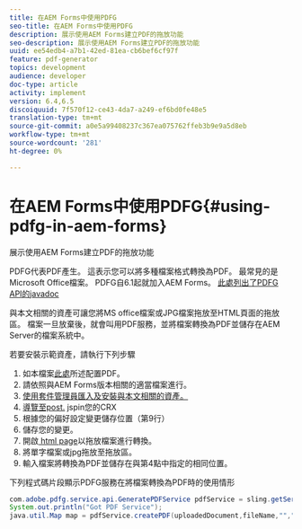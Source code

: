 ```yaml
---
title: 在AEM Forms中使用PDFG
seo-title: 在AEM Forms中使用PDFG
description: 展示使用AEM Forms建立PDF的拖放功能
seo-description: 展示使用AEM Forms建立PDF的拖放功能
uuid: ee54edb4-a7b1-42ed-81ea-cb6bef6cf97f
feature: pdf-generator
topics: development
audience: developer
doc-type: article
activity: implement
version: 6.4,6.5
discoiquuid: 7f570f12-ce43-4da7-a249-ef6bd0fe48e5
translation-type: tm+mt
source-git-commit: a0e5a99408237c367ea075762ffeb3b9e9a5d8eb
workflow-type: tm+mt
source-wordcount: '281'
ht-degree: 0%

---
```



# 在AEM Forms中使用PDFG{#using-pdfg-in-aem-forms}

展示使用AEM Forms建立PDF的拖放功能

PDFG代表PDF產生。 這表示您可以將多種檔案格式轉換為PDF。 最常見的是Microsoft Office檔案。 PDFG自6.1起就加入AEM Forms。
[此處列出了PDFG API的javadoc](https://helpx.adobe.com/experience-manager/6-3/forms/using/aem-document-services-programmatically.html#PDFGeneratorService)

與本文相關的資產可讓您將MS office檔案或JPG檔案拖放至HTML頁面的拖放區。 檔案一旦放棄後，就會叫用PDF服務，並將檔案轉換為PDF並儲存在AEM Server的檔案系統中。

若要安裝示範資產，請執行下列步驟

1. 如本檔案[此處](https://helpx.adobe.com/experience-manager/6-4/forms/using/install-configure-pdf-generator.html)所述配置PDF。
1. 請依照與AEM Forms版本相關的適當檔案進行。
1. [使用套件管理員匯入及安裝與本文相關的資產。](assets/createpdfgdemov2.zip)
1. [導覽至post.](http://localhost:4502/apps/AemFormsSamples/components/createPDF/POST.jsp) jspin您的CRX
1. 根據您的偏好設定變更儲存位置（第9行）
1. 儲存您的變更。
1. 開啟[ html page](http://localhost:4502/content/DocumentServices/CreatePDFG.html)以拖放檔案進行轉換。
1. 將單字檔案或jpg拖放至拖放區。
1. 輸入檔案將轉換為PDF並儲存在與第4點中指定的相同位置。

下列程式碼片段顯示PDFG服務在將檔案轉換為PDF時的使用情形

```java
com.adobe.pdfg.service.api.GeneratePDFService pdfService = sling.getService(com.adobe.pdfg.service.api.GeneratePDFService.class);
System.out.println("Got PDF Service");
java.util.Map map = pdfService.createPDF(uploadedDocument,fileName,"","Standard","No Security", null, null);
```

